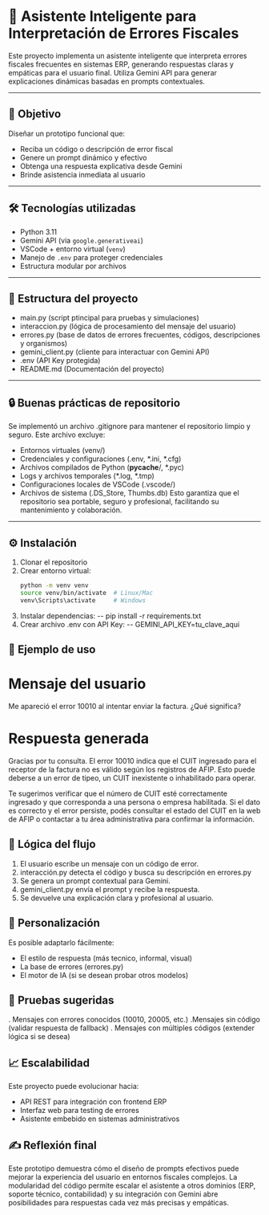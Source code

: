 # 🧠 Asistente Inteligente para Interpretación de Errores Fiscales

Este proyecto implementa un asistente inteligente que interpreta errores fiscales frecuentes en sistemas ERP, generando respuestas claras y empáticas para el usuario final. Utiliza Gemini API para generar explicaciones dinámicas basadas en prompts contextuales.

---

## 🚀 Objetivo

Diseñar un prototipo funcional que:
- Reciba un código o descripción de error fiscal
- Genere un prompt dinámico y efectivo
- Obtenga una respuesta explicativa desde Gemini
- Brinde asistencia inmediata al usuario

---

## 🛠️ Tecnologías utilizadas

- Python 3.11
- Gemini API (via `google.generativeai`)
- VSCode + entorno virtual (`venv`)
- Manejo de `.env` para proteger credenciales
- Estructura modular por archivos

---

## 📁 Estructura del proyecto

- main.py (script ptincipal para pruebas y simulaciones)
- interaccion.py (lógica de procesamiento del mensaje del usuario)
- errores.py (base de datos de errores frecuentes, códigos, descripciones y organismos)
- gemini_client.py (cliente para interactuar con Gemini API)
- .env (API Key protegida)
- README.md (Documentación del proyecto)


---

## 🔒 Buenas prácticas de repositorio
Se implementó un archivo .gitignore para mantener el repositorio limpio y seguro. Este archivo excluye:
- Entornos virtuales (venv/)
- Credenciales y configuraciones (.env, *.ini, *.cfg)
- Archivos compilados de Python (__pycache__/, *.pyc)
- Logs y archivos temporales (*.log, *.tmp)
- Configuraciones locales de VSCode (.vscode/)
- Archivos de sistema (.DS_Store, Thumbs.db)
Esto garantiza que el repositorio sea portable, seguro y profesional, facilitando su mantenimiento y colaboración.

---

## ⚙️ Instalación

1. Clonar el repositorio
2. Crear entorno virtual:
   ```bash
   python -m venv venv
   source venv/bin/activate  # Linux/Mac
   venv\Scripts\activate     # Windows
3. Instalar dependencias:
   -- pip install -r requirements.txt
4. Crear archivo .env con API Key:
   -- GEMINI_API_KEY=tu_clave_aqui


## 🧪 Ejemplo de uso

# Mensaje del usuario
Me apareció el error 10010 al intentar enviar la factura. ¿Qué significa?

# Respuesta generada
Gracias por tu consulta. El error 10010 indica que el CUIT ingresado para el receptor de la factura no es válido según los registros de AFIP. Esto puede deberse a un error de tipeo, un CUIT inexistente o inhabilitado para operar.

Te sugerimos verificar que el número de CUIT esté correctamente ingresado y que corresponda a una persona o empresa habilitada. Si el dato es correcto y el error persiste, podés consultar el estado del CUIT en la web de AFIP o contactar a tu área administrativa para confirmar la información.

## 🧠 Lógica del flujo

1. El usuario escribe un mensaje con un código de error.
2. interacción.py detecta el código y busca su descripción en errores.py
3. Se genera un prompt contextual para Gemini.
4. gemini_client.py envía el prompt y recibe la respuesta.
5. Se devuelve una explicación clara y profesional al usuario.

## 📌 Personalización

Es posible adaptarlo fácilmente:
- El estilo de respuesta (más tecnico, informal, visual)
- La base de errores (errores.py)
- El motor de IA (si se desean probar otros modelos)

## 🧪 Pruebas sugeridas

. Mensajes con errores conocidos (10010, 20005, etc.)
.Mensajes sin código (validar respuesta de fallback)
. Mensajes con múltiples códigos (extender lógica si se desea)

## 📈 Escalabilidad

Este proyecto puede evolucionar hacia:
- API REST para integración con frontend ERP
- Interfaz web para testing de errores
- Asistente embebido en sistemas administrativos

## ✍️ Reflexión final

Este prototipo demuestra cómo el diseño de prompts efectivos puede mejorar la experiencia del usuario en entornos fiscales complejos. La modularidad del código permite escalar el asistente a otros dominios (ERP, soporte técnico, contabilidad) y su integración con Gemini abre posibilidades para respuestas cada vez más precisas y empáticas.

